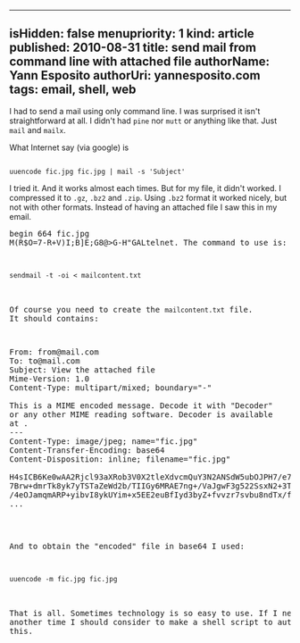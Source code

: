 -----
isHidden:       false
menupriority:   1
kind:           article
published: 2010-08-31
title: send mail from command line with attached file
authorName: Yann Esposito
authorUri: yannesposito.com
tags: email, shell, web
-----

I had to send a mail using only command line. 
I was surprised it isn't straightforward at all.
I didn't had `pine` nor `mutt` or anything like that.
Just `mail` and `mailx`.

What Internet say (via google) is

<code class="zsh">
uuencode fic.jpg fic.jpg | mail -s 'Subject'
</code>

I tried it.
And it works almost each times.
But for my file, it didn't worked.
I compressed it to `.gz`, `.bz2` and `.zip`.
Using `.bz2` format it worked nicely, but not with other formats.
Instead of having an attached file I saw this in my email.

<pre>
begin 664 fic.jpg
M(R$O=7-R+V)I;B]E;G8@>G-H"GAL<STD,0H*9F]R(&QI;F4@:6X@)"@\("1X
M;',@*0H@("`@9&-R/20H96-H;R`D;&EN92!\(&%W:R`M1EP[("=[<')I;G0@
...
M93U<(FUO='-<(CX\=F%L=64^/&ET96T@;F%M93U<(F-T>%]M8UPB/BD\=F%L
M=64O/B@\+VET96T^*2-<)#$\=F%L=64^)&ME>7=O<F1S/"]V86QU93Y<)#(C
end
</pre>

Not really readable.
After some research I found the solution.
Use MIME instead of `uuencode`.

Finally I made it manually using `sendmail`.
I didn't dare to use `telnet`.
The command to use is:

<code class="zsh">
sendmail -t -oi < mailcontent.txt
</code>

Of course you need to create the `mailcontent.txt` file.
It should contains:

<pre>
From: from@mail.com
To: to@mail.com
Subject: View the attached file
Mime-Version: 1.0
Content-Type: multipart/mixed; boundary="-"

This is a MIME encoded message. Decode it with "Decoder"
or any other MIME reading software. Decoder is available
at <http://www.etresoft.com>.
---
Content-Type: image/jpeg; name="fic.jpg"
Content-Transfer-Encoding: base64
Content-Disposition: inline; filename="fic.jpg"

H4sICB6Ke0wAA2Rjcl93aXRob3V0X2tleXdvcmQuY3N2ANSdW5ubOJPH7/e7
7Brw+dmrTk8yk7yTSTaZeWd2b/TIIGy6MRAE7ng+/VaJgwF3g522SsxN2+3T
/4eOJamqmARP+yibvI8ykUYim+x5EE2euBfIyd3byZ+fvvzr7svbu8ndTx/f
...
</pre>

And to obtain the "encoded" file in base64 I used:

<code classs="zsh">
uuencode -m fic.jpg fic.jpg
</code>

That is all.
Sometimes technology is so easy to use.
If I need it another time I should consider to make a shell script to automatize this.
